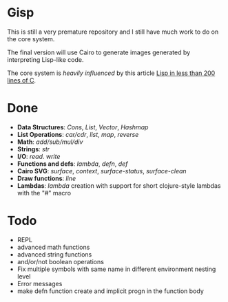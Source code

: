 # Gisp

This is still a very premature repository and I still have much work to do on the core system.

The final version will use Cairo to generate images generated by interpreting Lisp-like code.

The core system is *heavily influenced* by this article [Lisp in less than 200 lines of C](https://carld.github.io/2017/06/20/lisp-in-less-than-200-lines-of-c.html).

# Done
- **Data Structures**: *Cons*, *List*, *Vector*, *Hashmap*
- **List Operations**: *car/cdr*, *list*, *map*, *reverse*
- **Math**: *add/sub/mul/div*
- **Strings**: *str*
- **I/O**: *read*. *write*
- **Functions and defs**: *lambda*, *defn*, *def*
- **Cairo SVG**: *surface*, *context*, *surface-status*, *surface-clean* 
- **Draw functions**: *line*
- **Lambdas**: *lambda* creation with support for short clojure-style lambdas with the "#" macro

# Todo
- REPL
- advanced math functions
- advanced string functions
- and/or/not boolean operations
- Fix multiple symbols with same name in different environment nesting level
- Error messages
- make defn function create and implicit progn in the function body





